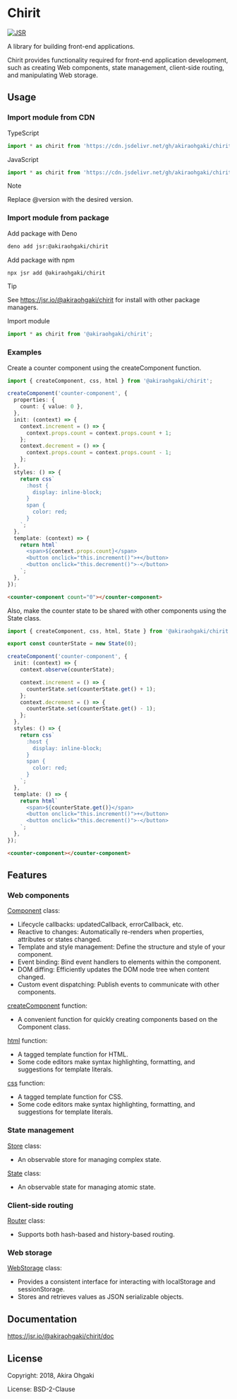 # Chirit

[![JSR](https://jsr.io/badges/@akiraohgaki/chirit)](https://jsr.io/@akiraohgaki/chirit)

A library for building front-end applications.

Chirit provides functionality required for front-end application development,
such as creating Web components, state management, client-side routing, and manipulating Web storage.

## Usage

### Import module from CDN

TypeScript

```ts
import * as chirit from 'https://cdn.jsdelivr.net/gh/akiraohgaki/chirit@version/mod.ts';
```

JavaScript

```js
import * as chirit from 'https://cdn.jsdelivr.net/gh/akiraohgaki/chirit@version/mod.bundle.js';
```

> [!NOTE]
> Replace @version with the desired version.

### Import module from package

Add package with Deno

```sh
deno add jsr:@akiraohgaki/chirit
```

Add package with npm

```sh
npx jsr add @akiraohgaki/chirit
```

> [!TIP]
> See https://jsr.io/@akiraohgaki/chirit for install with other package managers.

Import module

```ts
import * as chirit from '@akiraohgaki/chirit';
```

### Examples

Create a counter component using the createComponent function.

```ts
import { createComponent, css, html } from '@akiraohgaki/chirit';

createComponent('counter-component', {
  properties: {
    count: { value: 0 },
  },
  init: (context) => {
    context.increment = () => {
      context.props.count = context.props.count + 1;
    };
    context.decrement = () => {
      context.props.count = context.props.count - 1;
    };
  },
  styles: () => {
    return css`
      :host {
        display: inline-block;
      }
      span {
        color: red;
      }
    `;
  },
  template: (context) => {
    return html`
      <span>${context.props.count}</span>
      <button onclick="this.increment()">+</button>
      <button onclick="this.decrement()">-</button>
    `;
  },
});
```

```html
<counter-component count="0"></counter-component>
```

Also, make the counter state to be shared with other components using the State class.

```ts
import { createComponent, css, html, State } from '@akiraohgaki/chirit';

export const counterState = new State(0);

createComponent('counter-component', {
  init: (context) => {
    context.observe(counterState);

    context.increment = () => {
      counterState.set(counterState.get() + 1);
    };
    context.decrement = () => {
      counterState.set(counterState.get() - 1);
    };
  },
  styles: () => {
    return css`
      :host {
        display: inline-block;
      }
      span {
        color: red;
      }
    `;
  },
  template: () => {
    return html`
      <span>${counterState.get()}</span>
      <button onclick="this.increment()">+</button>
      <button onclick="this.decrement()">-</button>
    `;
  },
});
```

```html
<counter-component></counter-component>
```

## Features

### Web components

[Component](https://jsr.io/@akiraohgaki/chirit/doc/~/Component) class:

- Lifecycle callbacks: updatedCallback, errorCallback, etc.
- Reactive to changes: Automatically re-renders when properties, attributes or states changed.
- Template and style management: Define the structure and style of your component.
- Event binding: Bind event handlers to elements within the component.
- DOM diffing: Efficiently updates the DOM node tree when content changed.
- Custom event dispatching: Publish events to communicate with other components.

[createComponent](https://jsr.io/@akiraohgaki/chirit/doc/~/createComponent) function:

- A convenient function for quickly creating components based on the Component class.

[html](https://jsr.io/@akiraohgaki/chirit/doc/~/html) function:

- A tagged template function for HTML.
- Some code editors make syntax highlighting, formatting, and suggestions for template literals.

[css](https://jsr.io/@akiraohgaki/chirit/doc/~/css) function:

- A tagged template function for CSS.
- Some code editors make syntax highlighting, formatting, and suggestions for template literals.

### State management

[Store](https://jsr.io/@akiraohgaki/chirit/doc/~/Store) class:

- An observable store for managing complex state.

[State](https://jsr.io/@akiraohgaki/chirit/doc/~/State) class:

- An observable state for managing atomic state.

### Client-side routing

[Router](https://jsr.io/@akiraohgaki/chirit/doc/~/Router) class:

- Supports both hash-based and history-based routing.

### Web storage

[WebStorage](https://jsr.io/@akiraohgaki/chirit/doc/~/WebStorage) class:

- Provides a consistent interface for interacting with localStorage and sessionStorage.
- Stores and retrieves values as JSON serializable objects.

## Documentation

https://jsr.io/@akiraohgaki/chirit/doc

## License

Copyright: 2018, Akira Ohgaki

License: BSD-2-Clause
